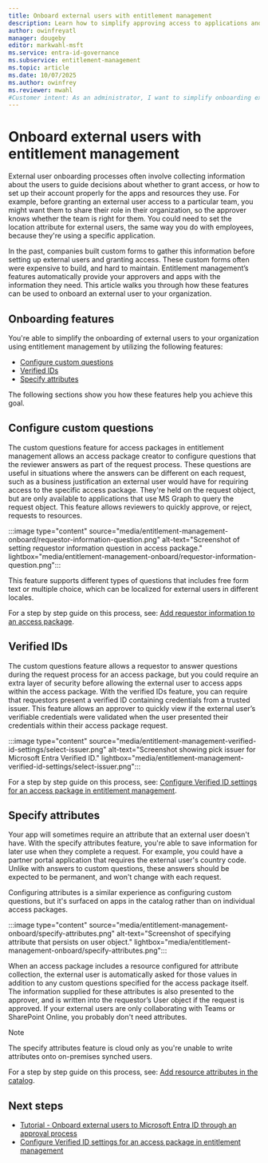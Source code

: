 ```yaml
---
title: Onboard external users with entitlement management
description: Learn how to simplify approving access to applications and resources for onboarding external users to your organization.
author: owinfreyatl
manager: dougeby
editor: markwahl-msft
ms.service: entra-id-governance
ms.subservice: entitlement-management
ms.topic: article
ms.date: 10/07/2025
ms.author: owinfrey
ms.reviewer: mwahl
#Customer intent: As an administrator, I want to simplify onboarding external users to resources using access governance features.
---
```


# Onboard external users with entitlement management

External user onboarding processes often involve collecting information about the users to guide decisions about whether to grant access, or how to set up their account properly for the apps and resources they use. For example, before granting an external user access to a particular team, you might want them to share their role in their organization, so the approver knows whether the team is right for them. You could need to set the location attribute for external users, the same way you do with employees, because they're using a specific application.

In the past, companies built custom forms to gather this information before setting up external users and granting access. These custom forms often were expensive to build, and hard to maintain. Entitlement management’s features automatically provide your approvers and apps with the information they need. This article walks you through how these features can be used to onboard an external user to your organization.

## Onboarding features

You're able to simplify the onboarding of external users to your organization using entitlement management by utilizing the following features:

- [Configure custom questions](entitlement-management-onboard.md#configure-custom-questions)
- [Verified IDs](entitlement-management-onboard.md#verified-ids)
- [Specify attributes](entitlement-management-onboard.md#specify-attributes)

The following sections show you how these features help you achieve this goal.

## Configure custom questions

The custom questions feature for access packages in entitlement management allows an access package creator to configure questions that the reviewer answers as part of the request process. These questions are useful in situations where the answers can be different on each request, such as a business justification an external user would have for requiring access to the specific access package. They're held on the request object, but are only available to applications that use MS Graph to query the request object. This feature allows reviewers to quickly approve, or reject, requests to resources.

:::image type="content" source="media/entitlement-management-onboard/requestor-information-question.png" alt-text="Screenshot of setting requestor information question in access package." lightbox="media/entitlement-management-onboard/requestor-information-question.png":::

This feature supports different types of questions that includes free form text or multiple choice, which can be localized for external users in different locales.

For a step by step guide on this process, see: [Add requestor information to an access package](entitlement-management-access-package-create.md#create-the-initial-policy).

## Verified IDs

The custom questions feature allows a requestor to answer questions during the request process for an access package, but you could require an extra layer of security before allowing the external user to access apps within the access package. With the verified IDs feature, you can require that requestors present a verified ID containing credentials from a trusted issuer. This feature allows an approver to quickly view if the external user’s verifiable credentials were validated when the user presented their credentials within their access package request.

:::image type="content" source="media/entitlement-management-verified-id-settings/select-issuer.png" alt-text="Screenshot showing pick issuer for Microsoft Entra Verified ID." lightbox="media/entitlement-management-verified-id-settings/select-issuer.png":::

For a step by step guide on this process, see: [Configure Verified ID settings for an access package in entitlement management](entitlement-management-verified-id-settings.md).

## Specify attributes

Your app will sometimes require an attribute that an external user doesn't have. With the specify attributes feature, you're able to save information for later use when they complete a request. For example, you could have a partner portal application that requires the external user's country code. Unlike with answers to custom questions, these answers should be expected to be permanent, and won't change with each request.

Configuring attributes is a similar experience as configuring custom questions, but it's surfaced on apps in the catalog rather than on individual access packages.

:::image type="content" source="media/entitlement-management-onboard/specify-attributes.png" alt-text="Screenshot of specifying attribute that persists on user object." lightbox="media/entitlement-management-onboard/specify-attributes.png":::

When an access package includes a resource configured for attribute collection, the external user is automatically asked for those values in addition to any custom questions specified for the access package itself. The information supplied for these attributes is also presented to the approver, and is written into the requestor’s User object if the request is approved. If your external users are only collaborating with Teams or SharePoint Online, you probably don't need attributes.

> [!NOTE]
> The specify attributes feature is cloud only as you're unable to write attributes onto on-premises synched users.

For a step by step guide on this process, see: [Add resource attributes in the catalog](entitlement-management-catalog-create.md#add-resource-attributes-in-the-catalog).

## Next steps

- [Tutorial - Onboard external users to Microsoft Entra ID through an approval process](entitlement-management-onboard-external-user.md)
- [Configure Verified ID settings for an access package in entitlement management](entitlement-management-verified-id-settings.md)
